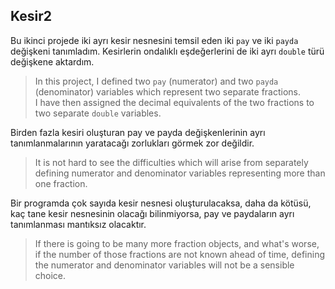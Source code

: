 ﻿## Kesir2
Bu ikinci projede iki ayrı kesir nesnesini
temsil eden iki `pay` ve iki `payda` değişkeni
tanımladım.
Kesirlerin ondalıklı eşdeğerlerini
de iki ayrı `double` türü değişkene
aktardım.
> In this project, I defined two `pay` (numerator)
and two `payda` (denominator) variables
which represent two separate fractions.<br>
I have then assigned the decimal equivalents of
the two fractions to two separate `double` variables.

Birden fazla kesiri oluşturan pay ve payda
değişkenlerinin ayrı tanımlanmalarının
yaratacağı zorlukları görmek zor değildir.
> It is not hard to see the difficulties which will arise
from separately defining numerator and denominator
variables representing more than one fraction.

Bir programda çok sayıda kesir nesnesi
oluşturulacaksa, daha da kötüsü,
kaç tane kesir nesnesinin olacağı
bilinmiyorsa, pay ve paydaların ayrı
tanımlanması mantıksız olacaktır.
> If there is going to be many more fraction objects,
and what's worse, if the number of those fractions
are not known ahead of time, defining the numerator
and denominator variables will not be a sensible choice.